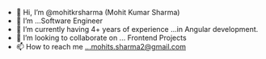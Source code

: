 - 👋 Hi, I’m @mohitkrsharma (Mohit Kumar Sharma)
- 👀 I’m ...Software Engineer
- 🌱 I’m currently having 4+ years of experience ...in Angular development.
- 💞️ I’m looking to collaborate on ... Frontend Projects
- 📫 How to reach me ...mohits.sharma2@gmail.com

<!---
mohitkrsharma/mohitkrsharma is a ✨ special ✨ repository because its `README.md` (this file) appears on your GitHub profile.
You can click the Preview link to take a look at your changes.
--->
